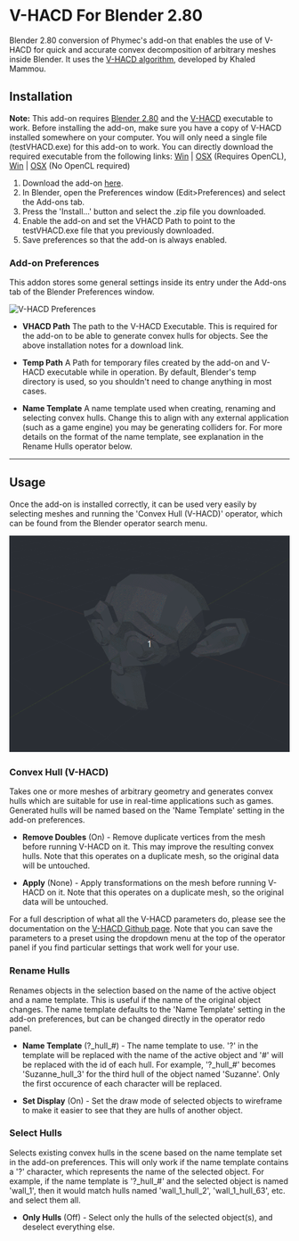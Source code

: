 # V-HACD For Blender 2.80
Blender 2.80 conversion of Phymec's add-on that enables the use of V-HACD for quick and accurate convex decomposition of arbitrary meshes inside Blender. It uses the [V-HACD algorithm](https://github.com/kmammou/v-hacd), developed by Khaled Mammou.

## Installation
__Note:__ This add-on requires [Blender 2.80](https://builder.blender.org) and the [V-HACD](https://github.com/kmammou/v-hacd) executable to work. Before installing the add-on, make sure you have a copy of V-HACD installed somewhere on your computer. You will only need a single file (testVHACD.exe) for this add-on to work. You can directly download the required executable from the following links: [Win](https://github.com/kmammou/v-hacd/raw/version.3.1/bin/win64/testVHACD.exe) | [OSX](https://github.com/kmammou/v-hacd/raw/version.3.1/bin/osx/testVHACD) (Requires OpenCL), [Win](https://github.com/kmammou/v-hacd/raw/version.3.1/bin-no-ocl/win64/testVHACD.exe) | [OSX](https://github.com/kmammou/v-hacd/raw/version.3.1/bin-no-ocl/osx/testVHACD) (No OpenCL required)

1. Download the add-on [here](https://github.com/andyp123/blender_vhacd/releases).
2. In Blender, open the Preferences window (Edit>Preferences) and select the Add-ons tab.
3. Press the 'Install...' button and select the .zip file you downloaded.
4. Enable the add-on and set the VHACD Path to point to the testVHACD.exe file that you previously downloaded.
5. Save preferences so that the add-on is always enabled.

### Add-on Preferences
This addon stores some general settings inside its entry under the Add-ons tab of the Blender Preferences window.

![V-HACD Preferences](https://raw.githubusercontent.com/andyp123/blender_vhacd/master/README_img/addon_prefs.png)

+ __VHACD Path__
The path to the V-HACD Executable. This is required for the add-on to be able to generate convex hulls for objects. See the above installation notes for a download link.

+ __Temp Path__
A Path for temporary files created by the add-on and V-HACD executable while in operation. By default, Blender's temp directory is used, so you shouldn't need to change anything in most cases.

+ __Name Template__
A name template used when creating, renaming and selecting convex hulls. Change this to align with any external application (such as a game engine) you may be generating colliders for. For more details on the format of the name template, see explanation in the Rename Hulls operator below.

---

## Usage
Once the add-on is installed correctly, it can be used very easily by selecting meshes and running the 'Convex Hull (V-HACD)' operator, which can be found from the Blender operator search menu.

![V-HACD Operation](https://raw.githubusercontent.com/andyp123/blender_vhacd/master/README_img/vhacd.gif)

### Convex Hull (V-HACD)
Takes one or more meshes of arbitrary geometry and generates convex hulls which are suitable for use in real-time applications such as games. Generated hulls will be named based on the 'Name Template' setting in the add-on preferences.

+ __Remove Doubles__ (On) - Remove duplicate vertices from the mesh before running V-HACD on it. This may improve the resulting convex hulls. Note that this operates on a duplicate mesh, so the original data will be untouched.

+ __Apply__ (None) - Apply transformations on the mesh before running V-HACD on it. Note that this operates on a duplicate mesh, so the original data will be untouched.

For a full description of what all the V-HACD parameters do, please see the documentation on the [V-HACD Github page](https://github.com/kmammou/v-hacd#parameters). Note that you can save the parameters to a preset using the dropdown menu at the top of the operator panel if you find particular settings that work well for your use.

### Rename Hulls
Renames objects in the selection based on the name of the active object and a name template. This is useful if the name of the original object changes. The name template defaults to the 'Name Template' setting in the add-on preferences, but can be changed directly in the operator redo panel.

+ __Name Template__ (?\_hull\_#) - The name template to use. '?' in the template will be replaced with the name of the active object and '#' will be replaced with the id of each hull. For example, '?\_hull\_#' becomes 'Suzanne_hull_3' for the third hull of the object named 'Suzanne'. Only the first occurence of each character will be replaced.

+ __Set Display__ (On) - Set the draw mode of selected objects to wireframe to make it easier to see that they are hulls of another object.

### Select Hulls
Selects existing convex hulls in the scene based on the name template set in the add-on preferences. This will only work if the name template contains a '?' character, which represents the name of the selected object. For example, if the name template is '?\_hull\_#' and the selected object is named 'wall_1', then it would match hulls named 'wall_1_hull_2', 'wall_1_hull_63', etc. and select them all.

+ __Only Hulls__ (Off) - Select only the hulls of the selected object(s), and deselect everything else.

